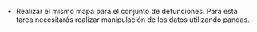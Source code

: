 * Realizar el mismo mapa para el conjunto de defunciones.
Para esta tarea necesitarás realizar manipulación de los datos utilizando pandas.
